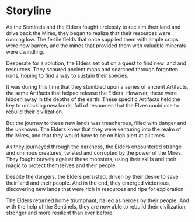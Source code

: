 # Storyline

As the Sentinels and the Elders fought tirelessly to reclaim their land and drive back the Mires, they began to realize that their resources were running low. The fertile fields that once supplied them with ample crops were now barren, and the mines that provided them with valuable minerals were dwindling.

Desperate for a solution, the Elders set out on a quest to find new land and resources. They scoured ancient maps and searched through forgotten ruins, hoping to find a way to sustain their species.

It was during this time that they stumbled upon a series of ancient Artifacts, the same Artifacts that helped release the Elders.  However, these were hidden away in the depths of the earth. These specific Artifacts held the key to unlocking new lands, full of resources that the Elves could use to rebuild their civilization.

But the journey to these new lands was treacherous, filled with danger and the unknown. The Elders knew that they were venturing into the realm of the Mires, and that they would have to be on high alert at all times.

As they journeyed through the darkness, the Elders encountered strange and ominous creatures, twisted and corrupted by the power of the Mires. They fought bravely against these monsters, using their skills and their magic to protect themselves and their people.

Despite the dangers, the Elders persisted, driven by their desire to save their land and their people. And in the end, they emerged victorious, discovering new lands that were rich in resources and ripe for exploration.

The Elders returned home triumphant, hailed as heroes by their people. And with the help of the Sentinels, they are now able to rebuild their civilization, stronger and more resilient than ever before.
